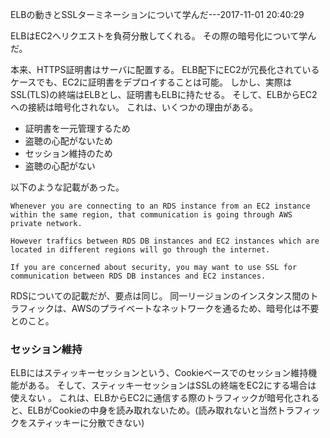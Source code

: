 ELBの動きとSSLターミネーションについて学んだ---2017-11-01 20:40:29

ELBはEC2へリクエストを負荷分散してくれる。
その際の暗号化について学んだ。

本来、HTTPS証明書はサーバに配置する。
ELB配下にEC2が冗長化されているケースでも、EC2に証明書をデプロイすることは可能。
しかし、実際はSSL(TLS)の終端はELBとし、証明書もELBに持たせる。
そして、ELBからEC2への接続は暗号化されない。
これは、いくつかの理由がある。

* 証明書を一元管理するため
* 盗聴の心配がないため
* セッション維持のため
* 盗聴の心配がない

以下のような記載があった。

```
Whenever you are connecting to an RDS instance from an EC2 instance within the same region, that communication is going through AWS private network.

However traffics between RDS DB instances and EC2 instances which are located in different regions will go through the internet.

If you are concerned about security, you may want to use SSL for communication between RDS DB instances and EC2 instances.
```

RDSについての記載だが、要点は同じ。
同一リージョンのインスタンス間のトラフィックは、AWSのプライベートなネットワークを通るため、暗号化は不要とのこと。

### セッション維持

ELBにはスティッキーセッションという、Cookieベースでのセッション維持機能がある。
そして、スティッキーセッションはSSLの終端をEC2にする場合は 使えない 。
これは、ELBからEC2に通信する際のトラフィックが暗号化されると、ELBがCookieの中身を読み取れないため。(読み取れないと当然トラフィックをスティッキーに分散できない)
